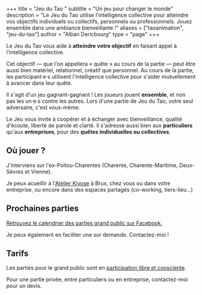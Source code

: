 +++
title = "Jeu du Tao "
subtitle = "Un jeu pour changer le monde"
description = "Le Jeu du Tao utilise l'intelligence collective pour atteindre vos objectifs individuels ou collectifs, personnels ou professionnels. Jouez ensemble dans une ambiance bienveillante !"
aliases = ["taoanimation", "jeu-du-tao"]
author = "Alban Dericbourg"
type = "page"
+++

Le Jeu du Tao vous aide à **atteindre votre objectif** en faisant appel à l'intelligence collective.

Cet objectif — que l'on appellera « quête » au cours de la partie — peut être aussi bien matériel, relationnel, créatif que personnel. Au cours de la partie, les participant·e·s utilisent l'intelligence collective pour s'aider mutuellement à avancer dans leur quête.

Il s'agit d'un jeu gagnant-gagnant ! Les joueurs jouent **ensemble**, et non pas les un·e·s contre les autres. Lors d'une partie de Jeu du Tao, votre seul adversaire, c'est vous-même.

Le Jeu vous invite à coopérer et à échanger avec bienveillance, qualité d'écoute, liberté de parole et clarté. Il s'adresse aussi bien aux **particuliers** qu'aux **entreprises**, pour des **quêtes individuelles ou collectives**.

## Où jouer ?

J'interviens sur l'ex-Poitou-Charentes (Charente, Charente-Maritime, Deux-Sèvres et Vienne).

Je peux acueillir à l'[Atelier Kiyose](https://www.latelierkiyose.fr/) à Brux, chez vous ou dans votre entreprise, ou encore dans des espaces partagés (co-working, tiers-lieu...)

## Prochaines parties

[Retrouvez le calendrier des parties grand public sur Facebook.](https://www.facebook.com/adcoop.alban.dericbourg/events)

Je peux également en faciliter une sur demande. Contactez-moi !

## Tarifs

Les parties pour le grand public sont en [participation libre et consciente](https://www.participation-consciente.info/).

Pour une partie privée, entre particuliers ou en entreprise, contactez-moi pour un devis.
